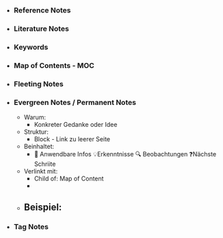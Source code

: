 - ### Reference Notes
- ### Literature Notes
- ### Keywords
- ### Map of Contents - MOC
- ### Fleeting Notes
- ### Evergreen Notes / Permanent Notes
	- Warum:
		- Konkreter Gedanke oder Idee
	- Struktur:
		- Block - Link zu leerer Seite
	- Beinhaltet:
		- 🔨 Anwendbare Infos 💡Erkenntnisse 🔍 Beobachtungen ❓Nächste Schriite
	- Verlinkt mit:
		- Child of: Map of Content
		-
	- Beispiel:
		-
- ### Tag Notes
